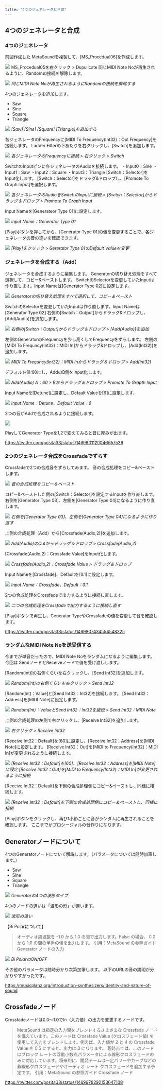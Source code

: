 ```yaml
---
title: "4つのジェネレータと合成"
---
```


## 4つのジェネレータと合成

### 4つのジェネレータ

前回作成した MetaSoundを複製して、[MS_Procedual06]を作成します。

![](/images/books/ue5_starter_cpp_and_bp_001/chapter02_four_generator/2022-02-20-07-24-30.png)
MS_Procedual05を右クリック > Dupulicate
同じMIDI Note Noが再生されるように、Randomの接続を解除します。

![](/images/books/ue5_starter_cpp_and_bp_001/chapter02_four_generator/2022-02-20-07-26-34.png)
*同じMIDI Note Noが再生されるようにRandomの接続を解除する*

4つのジェネレータを追加します。

- Saw
- Sine
- Square
- Triangle

![](/images/books/ue5_starter_cpp_and_bp_001/chapter02_four_generator/2022-02-20-07-26-50.png)
*[Saw] [Sine] [Square] [Triangle]を追加する*

各ジェネレータのFrequencyに[MIDI To Frequency(Int32)：Out Frequency]を接続します。
Ladder Filterの下あたりを右クリックし、[Switch]を追加します。

![](/images/books/ue5_starter_cpp_and_bp_001/chapter02_four_generator/2022-02-20-07-27-07.png)
*各ジェネレータのFrequencyに接続 > 右クリック > Switch*

SwitchのInputピンに各ジェネレータのAudioを接続します。
・Input0：Sine
・Input1：Saw
・Input2：Square
・Input3：Triangle
[Switch：Selector]をInput化します。
[Switch：Selector]をドラッグ&ドロップし、[Promote To Graph Input]を選択します。

![](/images/books/ue5_starter_cpp_and_bp_001/chapter02_four_generator/2022-02-20-07-27-33.png)
*各ジェネレータのAudioをSwitchのInputに接続 > [Switch：Selector]からドラッグ＆ドロップ > Promote To Graph Input*

Input Nameを[Generateor Type 01]に設定します。

![](/images/books/ue5_starter_cpp_and_bp_001/chapter02_four_generator/2022-02-20-07-27-59.png)
*Input Name：Generator Type 01*

[Play]ボタンを押してから、[Generator Type 01]の値を変更することで、各ジェネレータの音の違いを確認できます。

![](/images/books/ue5_starter_cpp_and_bp_001/chapter02_four_generator/2022-02-20-07-28-15.png)
*[Play]をクリック > Gererator Type 01のDefault Valueを変更*

### ジェネレータを合成する（Add）

ジェネレータを合成するように編集します。
Generatorの切り替え処理をすべて選択して、コピー&ペーストします。
SwitchのSelectorを変更していたInputは作り直します。Input Nameは[Generator Type 02]に設定します。

![](/images/books/ue5_starter_cpp_and_bp_001/chapter02_four_generator/2022-02-20-07-28-44.png)
*Generatorの切り替え処理をすべて選択して、コピー＆ペースト*

SwitchのSelectorを変更していたInputは作り直します。Input Nameは[Generator Type 02]
右側の[Switch：Output]からドラッグ&ドロップし、[Add(Audio)]を追加します。

![](/images/books/ue5_starter_cpp_and_bp_001/chapter02_four_generator/2022-02-20-10-38-08.png)
*右側の[Switch：Output]からドラッグ＆ドロップ > [Add(Audio)]を追加*

左側のGeneratorのFrequencyを少し高くしてFrequencyをずらします。
左側の[MIDI To Frequncy(Int32)：MIDI In]からドラッグ&ドロップし、[Add(Int32)]を追加します。

![](/images/books/ue5_starter_cpp_and_bp_001/chapter02_four_generator/2022-02-20-07-28-59.png)
*MIDI To Frequncy(Int32)：MIDI Inからドラッグ＆ドロップ > Add(int32)*

デフォルト値:60にし、AddのB側をInput化します。

![](/images/books/ue5_starter_cpp_and_bp_001/chapter02_four_generator/2022-02-20-10-38-40.png)
*Add(Audio) A：60 > Bからドラッグ＆ドロップ > Promote To Grapth Input*

Input Nameを[Detune]に設定し、Default Valueを[6]に設定します。

![](/images/books/ue5_starter_cpp_and_bp_001/chapter02_four_generator/2022-02-20-10-38-58.png)
*Input Name：Detune、Default Value：6*

2つの音がAddで合成されるように接続します。

![](/images/books/ue5_starter_cpp_and_bp_001/chapter02_four_generator/2022-02-20-10-59-08.png)

PlayしてGenerator Typeを1,2で変えてみると音に厚みが出ます。

https://twitter.com/posita33/status/1469801120046657536

### 2つのジェネレータ合成をCrossfadeでずらす

Crossfadeで2つの合成音をずらしてみます。
音の合成処理をコピー&ペーストします。

![](/images/books/ue5_starter_cpp_and_bp_001/chapter02_four_generator/2022-02-20-10-40-59.png)
*音の合成処理をコピー＆ペースト*

コピー&ペーストした側の[Switch：Selector]を設定するInputを作り直します。
右側を[Generator Type 03]、左側を[Generator Type 04]になるように作り直します。

![](/images/books/ue5_starter_cpp_and_bp_001/chapter02_four_generator/2022-02-20-10-41-17.png)
*右側を[Generator Type 03]、左側を[Generator Type 04]になるように作り直す*

上側の合成処理（Add）から[Crossfade(Audio,2)]を追加します。

![](/images/books/ue5_starter_cpp_and_bp_001/chapter02_four_generator/2022-02-20-10-41-40.png)
*Add(Audio)のOutからドラッグ＆ドロップ > Crossfade(Audio,2)*

[Crossfade(Audio,2)：Crossfade Value]をInput化します。

![](/images/books/ue5_starter_cpp_and_bp_001/chapter02_four_generator/2022-02-20-10-41-55.png)
*Crossfade(Audio,2)：Crossfade Value > ドラッグ＆ドロップ*

Input Nameを[Crossfade]、Defaultを[0.1]に設定します。

![](/images/books/ue5_starter_cpp_and_bp_001/chapter02_four_generator/2022-02-20-10-42-08.png)
*Input Name：Crossfade、Default：0.1*

2つの合成処理をCrossfadeで出力するように接続し直します。

![](/images/books/ue5_starter_cpp_and_bp_001/chapter02_four_generator/2022-02-20-10-42-25.png)
*二つの合成処理をCrossfadeで出力するように接続し直す*

[Play]ボタンで再生し、Generator TypeやCrossfadeの値を変更して音を確認します。

https://twitter.com/posita33/status/1469807434554548225

### ランダムなMIDI Note Noを送受信する

今までが単音だったので、MIDI Note Noをランダムになるように編集します。
今回は SendノードとReceiveノードで値を受け渡しします。

[Random(int)]の右側くらいを右クリックし、[Send Int32]を追加します。

![](/images/books/ue5_starter_cpp_and_bp_001/chapter02_four_generator/2022-02-20-10-43-05.png)
*Random(int)の右側くらいを右クリック > Send Int32*

[Random(Int)：Value]と[Send Int32：Int32]を接続します。
[Send Int32：Address]を[MIDI Note]に設定します。

![](/images/books/ue5_starter_cpp_and_bp_001/chapter02_four_generator/2022-02-20-10-43-22.png)
*Random(Int)：ValueとSend Int32：Int32を接続 > Send Int32：MIDI Note*

上側の合成処理の左側で右クリックし、[Receive Int32]を追加します。

![](/images/books/ue5_starter_cpp_and_bp_001/chapter02_four_generator/2022-02-20-10-43-36.png)
*右クリック > Receive Int32*

[Receive Int32：Default]を[60]に設定し、[Receive Int32：Address]を[MIDI Note]に設定します。
[Receive Int32：Out]を[MIDI to Frequency(Int32)：MIDI In]が変更されるように接続します。

![](/images/books/ue5_starter_cpp_and_bp_001/chapter02_four_generator/2022-02-20-10-43-56.png)
*[Receive Int32：Default]を[60]、[Receive Int32：Address]を[MIDI Note]に設定
[Receive Int32：Out]を[MIDI to Frequency(Int32)：MIDI In]が変更されるように接続*

[Receive Int32：Default]を下側の合成処理側にコピー&ペーストし、同様に接続します。

![](/images/books/ue5_starter_cpp_and_bp_001/chapter02_four_generator/2022-02-20-10-44-15.png)
*[Receive Int32：Default]を下側の合成処理側にコピー＆ペーストし、同様に接続*

[Play]ボタンをクリックし、再び1小節ごとに音がランダムに再生されることを確認します。
ここまでがプロシージャルの音作りになります。

## Generatorノードについて

4つのGeneratorノードについて解説します。（パラメータについては随時加筆します。）

- Saw
- Sine
- Square
- Triangle

![](/images/books/ue5_starter_cpp_and_bp_001/chapter02_four_generator/2022-02-20-10-45-20.png)
*Generatorの4つの波形タイプ*

4つのノードの違いは「波形の形」が違います。

![](/images/books/ue5_starter_cpp_and_bp_001/chapter02_four_generator/2022-02-20-10-45-34.png)
*波形の違い*

【Bi Polarについて】

> オーディオ周波数を -1.0 から 1.0 の間で出力します。False の場合、 0.0 から 1.0 の間の単極の値を出力します。
> 引用：MetaSound の参照ガイド Generator ノードの入力

![](/images/books/ue5_starter_cpp_and_bp_001/chapter02_four_generator/2022-02-20-10-46-19.png)
*Bi PolarのON/OFF*

その他のパラメータは随時分かり次第加筆します。
以下のURLの音の説明が分かりやすかったです。

https://musicplanz.org/introduction-synthesizers/identity-and-nature-of-sound

## Crossfadeノード
Crossfadeノードは0.0～1.0でIn（入力値）の出力を変更するノードです。

> MetaSound は指定の入力間をブレンドするさまざまな Crossfade ノードを備えています。このノードは Crossfade Value (クロスフェード値) を使用して入力をブレンドします。例えば、入力値が 2 と 4 の Crossfade Value を 0.5 にすると、出力は 3 になります。
> 現時点では、このノードはブロック レートの浮動小数点パラメータによる線形クロスフェードのみに対応しています。将来的に、開発チームは一定パワーやカーブなどの非線形クロスフェードやオーディオ レート クロスフェードを追加する予定です。
> 引用：MetaSound の参照ガイド Crossfade ノード

https://twitter.com/posita33/status/1469978292153647108
